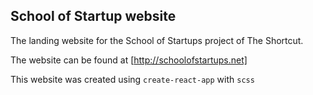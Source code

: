 ## School of Startup website

The landing website for the School of Startups project of The Shortcut.

The website can be found at [http://schoolofstartups.net]

This website was created using `create-react-app` with `scss`

